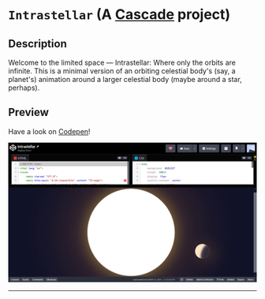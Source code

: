 # ```Intrastellar``` (A [Cascade](https://cascade.hackclub.com) project)

## Description

Welcome to the limited space — Intrastellar: Where only the orbits are infinite. This is a minimal version of an orbiting celestial body's (say, a planet's) animation around a larger celestial body (maybe around a star, perhaps).

## Preview
Have a look on [Codepen](https://codepen.io/raghav-karn/pen/LEPROaj)!

![Intrastellar Animation](Intrastellar.png)

---